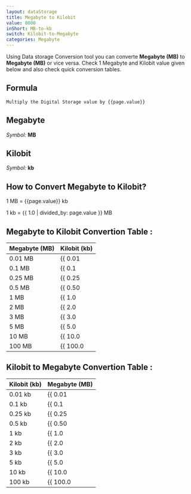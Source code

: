 ```yaml
---
layout: dataStorage
title: Megabyte to Kilobit
value: 8000
inShort: MB-to-kb
switch: Kilobit-to-Megabyte
categories: Megabyte
---
```


Using Data storage Conversion tool you can converte **Megabyte (MB)** to **Megabyte (MB)** or vice versa. Check 1 Megabyte and Kilobit value given below and also check quick conversion tables.

## Formula
`Multiply the Digital Storage value by {{page.value}}`

## Megabyte
*Symbol:* **MB**

## Kilobit
*Symbol:* **kb**

## How to Convert Megabyte to Kilobit?

1 MB = {{page.value}} kb

1 kb = {{ 1.0 | divided_by: page.value }} MB


## Megabyte to Kilobit Convertion Table :

| Megabyte (MB) | Kilobit (kb) |
| ---- | ---- |
| 0.01 MB | {{ 0.01 | times: page.value }} kb |
| 0.1 MB | {{ 0.1 | times: page.value }} kb |
| 0.25 MB | {{ 0.25 | times: page.value }} kb |
| 0.5 MB | {{ 0.50 | times: page.value }} kb |
| 1 MB | {{ 1.0 | times: page.value }} kb |
| 2 MB | {{ 2.0 | times: page.value }} kb |
| 3 MB | {{ 3.0 | times: page.value }} kb |
| 5 MB | {{ 5.0 | times: page.value }} kb |
| 10 MB | {{ 10.0 | times: page.value }} kb |
| 100 MB | {{ 100.0 | times: page.value }} kb |

## Kilobit to Megabyte Convertion Table :

| Kilobit (kb) | Megabyte (MB) |
| ---- | ---- |
| 0.01 kb | {{ 0.01 | divided_by: page.value }} MB |
| 0.1 kb | {{ 0.1 | divided_by: page.value }} MB |
| 0.25 kb | {{ 0.25 | divided_by: page.value }} MB |
| 0.5 kb | {{ 0.50 | divided_by: page.value }} MB |
| 1 kb | {{ 1.0 | divided_by: page.value }} MB |
| 2 kb | {{ 2.0 | divided_by: page.value }} MB |
| 3 kb | {{ 3.0 | divided_by: page.value }} MB |
| 5 kb | {{ 5.0 | divided_by: page.value }} MB |
| 10 kb | {{ 10.0 | divided_by: page.value }} MB |
| 100 kb | {{ 100.0 | divided_by: page.value }} MB |


<script>
document.getElementById('selectInput')[8].selected = true
document.getElementById('selectOutput')[2].selected = true
</script>

